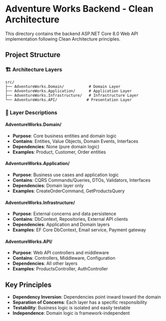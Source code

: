 # Adventure Works Backend - Clean Architecture

This directory contains the backend ASP.NET Core 8.0 Web API implementation following Clean Architecture principles.

## Project Structure

### 🏗️ Architecture Layers

```
src/
├── AdventureWorks.Domain/           # Domain Layer
├── AdventureWorks.Application/      # Application Layer  
├── AdventureWorks.Infrastructure/   # Infrastructure Layer
└── AdventureWorks.API/             # Presentation Layer
```

### 📁 Layer Descriptions

#### AdventureWorks.Domain/
- **Purpose**: Core business entities and domain logic
- **Contains**: Entities, Value Objects, Domain Events, Interfaces
- **Dependencies**: None (pure domain logic)
- **Examples**: Product, Customer, Order entities

#### AdventureWorks.Application/
- **Purpose**: Business use cases and application logic
- **Contains**: CQRS Commands/Queries, DTOs, Validators, Interfaces
- **Dependencies**: Domain layer only
- **Examples**: CreateOrderCommand, GetProductsQuery

#### AdventureWorks.Infrastructure/  
- **Purpose**: External concerns and data persistence
- **Contains**: DbContext, Repositories, External API clients
- **Dependencies**: Application and Domain layers
- **Examples**: EF Core DbContext, Email service, Payment gateway

#### AdventureWorks.API/
- **Purpose**: Web API controllers and middleware
- **Contains**: Controllers, Middleware, Configuration
- **Dependencies**: All other layers
- **Examples**: ProductsController, AuthController

## Key Principles

- **Dependency Inversion**: Dependencies point inward toward the domain
- **Separation of Concerns**: Each layer has a specific responsibility  
- **Testability**: Business logic is isolated and easily testable
- **Independence**: Domain logic is framework-independent